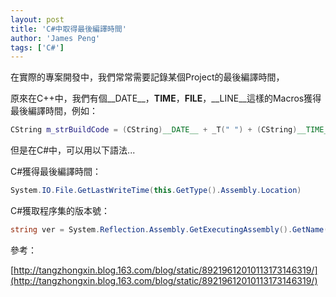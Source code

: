 ```yaml
---
layout: post
title: 'C#中取得最後編譯時間'
author: 'James Peng'
tags: ['C#']
---
```



在實際的專案開發中，我們常常需要記錄某個Project的最後編譯時間，

原來在C++中，我們有個__DATE__，__TIME__，__FILE__，__LINE__這樣的Macros獲得最後編譯時間，例如：

~~~cpp
CString m_strBuildCode = (CString)__DATE__ + _T(" ") + (CString)__TIME__;
~~~

但是在C#中，可以用以下語法...

C#獲得最後編譯時間：

~~~csharp
System.IO.File.GetLastWriteTime(this.GetType().Assembly.Location)
~~~


C#獲取程序集的版本號：

~~~csharp
string ver = System.Reflection.Assembly.GetExecutingAssembly().GetName().Version.ToString();
~~~


參考：

[http://tangzhongxin.blog.163.com/blog/static/89219612010113173146319/](http://tangzhongxin.blog.163.com/blog/static/89219612010113173146319/)
